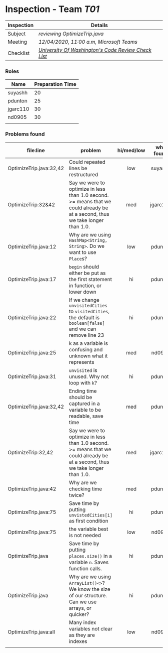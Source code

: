 # Inspection - Team *T01*

| Inspection | Details |
| ----- | ----- |
| Subject | *reviewing OptimizeTrip.java* |
| Meeting | *12/04/2020, 11:00 a.m, Microsoft Teams* |
| Checklist | *[University Of Washington's Code Review Check List](https://www.google.com/url?sa=t&rct=j&q=&esrc=s&source=web&cd=&ved=2ahUKEwilifury7TsAhXaGM0KHTllA_oQFjAGegQIARAC&url=https%3A%2F%2Fcourses.cs.washington.edu%2Fcourses%2Fcse403%2F12wi%2Fsections%2F12wi_code_review_checklist.pdf&usg=AOvVaw1FYJUky_S6za5HoAUkwXai)* |

### Roles

| Name | Preparation Time |
| ---- | ---- |
| suyashh | 20 |
| pdunton | 25 |
| jgarc110 |  30 |
| nd0905 | 30 |
|  |  |

### Problems found

| file:line | problem | hi/med/low | who found | github#  |
| --- | --- | :---: | :---: | --- |
| OptimizeTrip.java:32,42 | Could repeated lines be restructured | low | suyashh |  |
|  OptimizeTrip:32&42| Say we were to optimize in less than 1.0 second. >= means that we could already be at a second, thus we take longer than 1.0.| med | jgarc110| |
| OptimizeTrip.java:12 | Why are we using `HashMap<String, String>`.  Do we want to use `Place`s? | low | pdunton | |
| OptimizeTrip.java:17 | `begin` should either be put as the first statement in function, or lower down | hi | pdunton | |
| OptimizeTrip.java:22 | If we change `unvisitedCities` to `visitedCities`, the default is `boolean[false]` and we can remove line 23 | hi | pdunton | |
| OptimizeTrip.java:25 | k as a variable is confusing and unknown what it represents | med | nd0905 | |
| OptimizeTrip.java:31 | `unvisited` is unused.  Why not loop with `k`? | hi | pdunton | |
| OptimizeTrip.java:32,42 | Ending time should be captured in a variable to be readable, save time | med | pdunton | |
| OptimizeTrip:32,42| Say we were to optimize in less than 1.0 second. >= means that we could already be at a second, thus we take longer than 1.0.| med | jgarc110| |
| OptimizeTrip.java:42 | Why are we checking time twice? | med | pdunton | |
| OptimizeTrip.java:75 | Save time by putting `unvistedCities[i]` as first condition | hi | pdunton | |
| OptimizeTrip.java:75 | the variable best is not needed | low | nd0905 | |
| OptimizeTrip.java | Save time by putting `places.size()` in a variable `n`.  Saves function calls. | hi | pdunton | |
| OptimizeTrip.java | Why are we using `ArrayList()<>`?  We know the size of our structure.  Can we use arrays, or quicker? | hi | pdunton | |
| OptimizeTrip.java:all | Many index variables not clear as they are indexes | low | nd0905 | |
|  | | | | |

